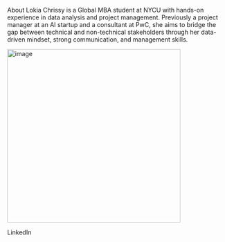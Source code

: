 About Lokia
Chrissy is a Global MBA student at NYCU with hands-on experience in data analysis and project management. Previously a project manager at an AI startup and a consultant at PwC, she aims to bridge the gap between technical and non-technical stakeholders through her data-driven mindset, strong communication, and management skills.

<img width="400" height="400" alt="image" src="https://github.com/user-attachments/assets/0c85da0b-c5f6-49fe-a4b7-5e8bd23868e6" />

LinkedIn
